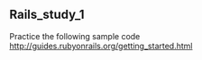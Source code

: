 ## Rails_study_1

Practice the following sample code
http://guides.rubyonrails.org/getting_started.html
